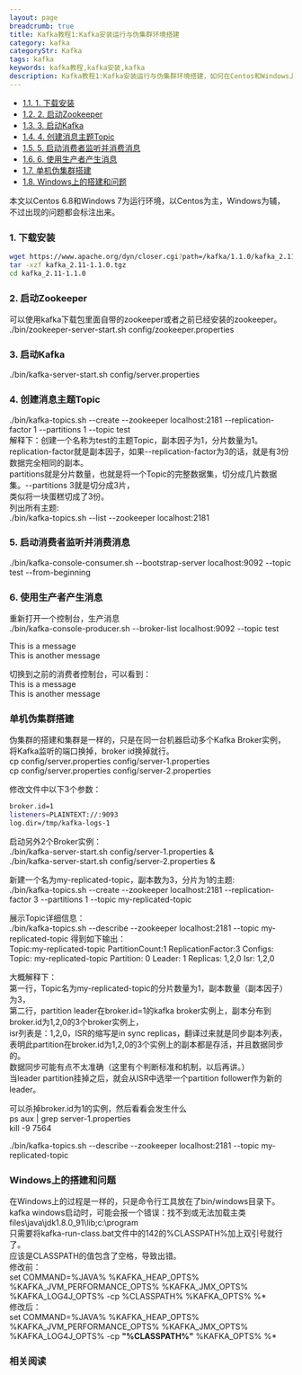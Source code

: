 ```yaml
---
layout: page
breadcrumb: true
title: Kafka教程1:Kafka安装运行与伪集群环境搭建
category: kafka
categoryStr: Kafka
tags: kafka
keywords: kafka教程,kafka安装,kafka
description: Kafka教程1:Kafka安装运行与伪集群环境搭建，如何在Centos和Windows上搭建Kafka运行环境和伪集群搭建，及Windows环境问题解决。
---
```


<div id="table-of-contents">
<div id="text-table-of-contents">
<ul>
<li><a href="#sec-1-1">1.1. 1. 下载安装</a></li>
<li><a href="#sec-1-2">1.2. 2. 启动Zookeeper</a></li>
<li><a href="#sec-1-3">1.3. 3. 启动Kafka</a></li>
<li><a href="#sec-1-4">1.4. 4. 创建消息主题Topic</a></li>
<li><a href="#sec-1-5">1.5. 5. 启动消费者监听并消费消息</a></li>
<li><a href="#sec-1-6">1.6. 6. 使用生产者产生消息</a></li>
<li><a href="#sec-1-7">1.7. 单机伪集群搭建</a></li>
<li><a href="#sec-1-8">1.8. Windows上的搭建和问题</a></li>
</ul>
</div>
</div>


本文以Centos 6.8和Windows 7为运行环境，以Centos为主，Windows为辅，不过出现的问题都会标注出来。  

### 1. 下载安装<a id="sec-1-1" name="sec-1-1"></a>
```bash
wget https://www.apache.org/dyn/closer.cgi?path=/kafka/1.1.0/kafka_2.11-1.1.0.tgz
tar -xzf kafka_2.11-1.1.0.tgz
cd kafka_2.11-1.1.0
```
### 2. 启动Zookeeper<a id="sec-1-2" name="sec-1-2"></a>

可以使用kafka下载包里面自带的zookeeper或者之前已经安装的zookeeper。  
./bin/zookeeper-server-start.sh config/zookeeper.properties

### 3. 启动Kafka<a id="sec-1-3" name="sec-1-3"></a>

./bin/kafka-server-start.sh config/server.properties

### 4. 创建消息主题Topic<a id="sec-1-4" name="sec-1-4"></a>

./bin/kafka-topics.sh --create --zookeeper localhost:2181 --replication-factor 1 --partitions 1 --topic test  
解释下：创建一个名称为test的主题Topic，副本因子为1，分片数量为1。  
replication-factor就是副本因子，如果--replication-factor为3的话，就是有3份数据完全相同的副本。  
partitions就是分片数量，也就是将一个Topic的完整数据集，切分成几片数据集。--partitions 3就是切分成3片，  
类似将一块蛋糕切成了3份。  
列出所有主题:  
./bin/kafka-topics.sh --list --zookeeper localhost:2181

### 5. 启动消费者监听并消费消息<a id="sec-1-5" name="sec-1-5"></a>

./bin/kafka-console-consumer.sh --bootstrap-server localhost:9092 --topic test --from-beginning

### 6. 使用生产者产生消息<a id="sec-1-6" name="sec-1-6"></a>

重新打开一个控制台，生产消息  
./bin/kafka-console-producer.sh --broker-list localhost:9092 --topic test

This is a message  
This is another message  

切换到之前的消费者控制台，可以看到：  
This is a message  
This is another message  

### 单机伪集群搭建<a id="sec-1-7" name="sec-1-7"></a>

伪集群的搭建和集群是一样的，只是在同一台机器启动多个Kafka Broker实例，将Kafka监听的端口换掉，broker id换掉就行。  
cp config/server.properties config/server-1.properties  
cp config/server.properties config/server-2.properties  

修改文件中以下3个参数：  
```bash
broker.id=1
listeners=PLAINTEXT://:9093
log.dir=/tmp/kafka-logs-1
```

启动另外2个Broker实例：  
./bin/kafka-server-start.sh config/server-1.properties &  
./bin/kafka-server-start.sh config/server-2.properties &  

新建一个名为my-replicated-topic，副本数为3，分片为1的主题:  
./bin/kafka-topics.sh --create --zookeeper localhost:2181 --replication-factor 3 --partitions 1 --topic my-replicated-topic

展示Topic详细信息：  
./bin/kafka-topics.sh --describe --zookeeper localhost:2181 --topic my-replicated-topic
得到如下输出：  
Topic:my-replicated-topic   PartitionCount:1    ReplicationFactor:3 Configs:  
  Topic: my-replicated-topic  Partition: 0    Leader: 1   Replicas: 1,2,0 Isr: 1,2,0  

大概解释下：  
第一行，Topic名为my-replicated-topic的分片数量为1，副本数量（副本因子）为3，  
第二行，partition leader在broker.id=1的kafka broker实例上，副本分布到broker.id为1,2,0的3个broker实例上，  
isr列表是：1,2,0，ISR的缩写是in sync replicas，翻译过来就是同步副本列表，表明此partition在broker.id为1,2,0的3个实例上的副本都是存活，并且数据同步的。  
数据同步可能有点不太准确（这里有个判断标准和机制，以后再讲。）  
当leader partition挂掉之后，就会从ISR中选举一个partition follower作为新的leader。  

可以杀掉broker.id为1的实例，然后看看会发生什么  
ps aux | grep server-1.properties  
kill -9 7564  

./bin/kafka-topics.sh --describe --zookeeper localhost:2181 --topic my-replicated-topic

### Windows上的搭建和问题<a id="sec-1-8" name="sec-1-8"></a>

在Windows上的过程是一样的，只是命令行工具放在了bin/windows目录下。  
kafka windows启动时，可能会报一个错误：找不到或无法加载主类 files\java\jdk1.8.0_91\lib;c:\program  
只需要将kafka-run-class.bat文件中的142的%CLASSPATH%加上双引号就行了。  
应该是CLASSPATH的值包含了空格，导致出错。  
修改前：  
set COMMAND=%JAVA% %KAFKA_HEAP_OPTS% %KAFKA_JVM_PERFORMANCE_OPTS% %KAFKA_JMX_OPTS% %KAFKA_LOG4J_OPTS% -cp %CLASSPATH% %KAFKA_OPTS% %*  
修改后：  
set COMMAND=%JAVA% %KAFKA_HEAP_OPTS% %KAFKA_JVM_PERFORMANCE_OPTS% %KAFKA_JMX_OPTS% %KAFKA_LOG4J_OPTS% -cp **"%CLASSPATH%"** %KAFKA_OPTS% %*  

### 相关阅读